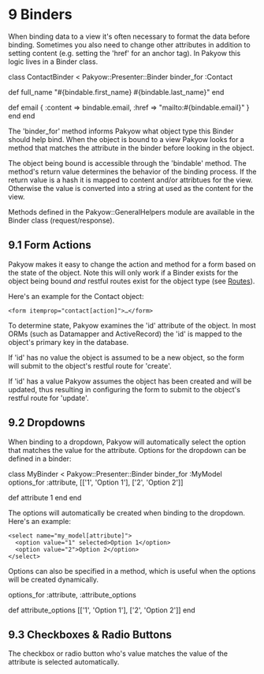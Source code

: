 <h1 id="section_9">9 Binders</h1>

When binding data to a view it's often necessary to format the data before binding. Sometimes you also need to change other attributes in addition to setting content (e.g. setting the 'href' for an anchor tag). In Pakyow this logic lives in a Binder class.

<div class="code ruby">
class ContactBinder &lt; Pakyow::Presenter::Binder
  binder_for :Contact

  def full_name
    "#{bindable.first_name} #{bindable.last_name}"
  end

  def email
    { 
      :content => bindable.email,
      :href => "mailto:#{bindable.email}"
    }
  end
end
</div>

The 'binder_for' method informs Pakyow what object type this Binder should help bind. When the object is bound to a view Pakyow looks for a method that matches the attribute in the binder before looking in the object.

The object being bound is accessible through the 'bindable' method. The method's return value determines the behavior of the binding process. If the return value is a hash it is mapped to content and/or attribtues for the view. Otherwise the value is converted into a string at used as the content for the view.

Methods defined in the Pakyow::GeneralHelpers module are available in the Binder class (request/response).

<h2 id="section_9.1">9.1 Form Actions</h2>

Pakyow makes it easy to change the action and method for a form based on the state of the object. Note this will only work if a Binder exists for the object being bound *and* restful routes exist for the object type (see [Routes](#section_4)). 

Here's an example for the Contact object:

    <form itemprop="contact[action]">…</form>

To determine state, Pakyow examines the 'id' attribute of the object. In most ORMs (such as Datamapper and ActiveRecord) the 'id' is mapped to the object's primary key in the database. 

If 'id' has no value the object is assumed to be a new object, so the form will submit to the object's restful route for 'create'.

If 'id' has a value Pakyow assumes the object has been created and will be updated, thus resulting in configuring the form to submit to the object's restful route for 'update'.

<h2 id="section_9.2">9.2 Dropdowns</h2>

When binding to a dropdown, Pakyow will automatically select the option that matches the value for the attribute. Options for the dropdown can be defined in a binder:

<div class="code ruby">
class MyBinder &lt; Pakyow::Presenter::Binder
  binder_for :MyModel
  options_for :attribute, [['1', 'Option 1'], ['2', 'Option 2']]

  def attribute
    1
  end
end
</div>

The options will automatically be created when binding to the 
dropdown. Here's an example:

    <select name="my_model[attribute]">
      <option value="1" selected>Option 1</option>
      <option value="2">Option 2</option>
    </select>

Options can also be specified in a method, which is useful when the options will be created dynamically.

<div class="code ruby">
options_for :attribute, :attribute_options

def attribute_options
  [['1', 'Option 1'], ['2', 'Option 2']]
end
</div>

<h2 id="section_9.3">9.3 Checkboxes & Radio Buttons</h2>

The checkbox or radio button who's value matches the value of the attribute is selected automatically.
